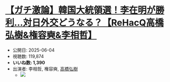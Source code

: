 # [【ガチ激論】韓国大統領選！李在明が勝利…対日外交どうなる？【ReHacQ高橋弘樹&権容奭&李相哲】](https://www.youtube.com/watch?v=MJCY9-e9xQE)
-   公開日: 2025-06-04
-   視聴数: 119,874
-   **いいね数: 1,390**
-   出演者: 李相哲, 権容奭, [高橋弘樹](/rehacq_fan/people/高橋弘樹 "wikilink")
    - [![](https://img.youtube.com/vi/MJCY9-e9xQE/hqdefault.jpg)](https://www.youtube.com/watch?v=MJCY9-e9xQE)
